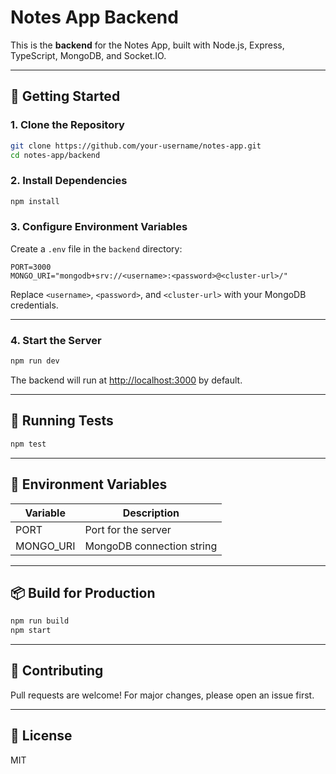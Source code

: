 # Notes App Backend

This is the **backend** for the Notes App, built with Node.js, Express, TypeScript, MongoDB, and Socket.IO.

---

## 🚀 Getting Started

### 1. **Clone the Repository**

```sh
git clone https://github.com/your-username/notes-app.git
cd notes-app/backend
```

### 2. **Install Dependencies**

```sh
npm install
```

### 3. **Configure Environment Variables**

Create a `.env` file in the `backend` directory:

```env
PORT=3000
MONGO_URI="mongodb+srv://<username>:<password>@<cluster-url>/"
```

Replace `<username>`, `<password>`, and `<cluster-url>` with your MongoDB credentials.

---

### 4. **Start the Server**

```sh
npm run dev
```

The backend will run at [http://localhost:3000](http://localhost:3000) by default.

---

## 🧪 Running Tests

```sh
npm test
```

---

## 📄 Environment Variables

| Variable   | Description                |
|------------|----------------------------|
| PORT       | Port for the server        |
| MONGO_URI  | MongoDB connection string  |

---

## 📦 Build for Production

```sh
npm run build
npm start
```

---

## 🤝 Contributing

Pull requests are welcome! For major changes, please open an issue first.

---

## 📜 License

MIT